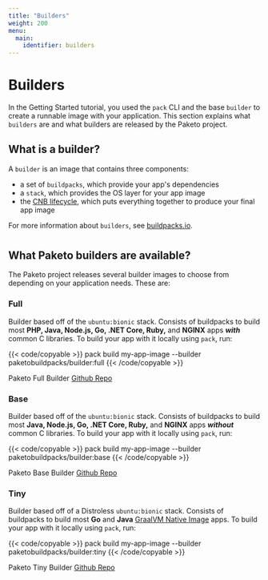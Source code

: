 ```yaml
---
title: "Builders"
weight: 200
menu:
  main:
    identifier: builders
---
```


# Builders
In the Getting Started tutorial, you used the `pack` CLI and the base `builder` to create a runnable image with your application. This section explains what `builders` are and what builders are released by the Paketo project. 

## What is a builder?
A `builder` is an image that contains three components:
* a set of `buildpacks`, which provide your app's dependencies
* a `stack`, which provides the OS layer for your app image
* the [CNB lifecycle](https://buildpacks.io/docs/concepts/components/lifecycle/), which puts everything together to produce your final app image


For more information about `builders`, see [buildpacks.io](https://buildpacks.io/docs/concepts/components/builder/).

#
## What Paketo builders are available?
The Paketo project releases several builder images to choose from depending on your application needs. These are:

### Full
Builder based off of the `ubuntu:bionic` stack. Consists of buildpacks to build most **PHP, Java, Node.js, Go, .NET Core, Ruby,** and **NGINX** apps _**with**_ common C libraries. To build your app with it locally using `pack`, run:

{{< code/copyable >}}
pack build my-app-image --builder paketobuildpacks/builder:full
{{< /code/copyable >}}

Paketo Full Builder [Github Repo](https://github.com/paketo-buildpacks/full-builder)

### Base
Builder based off of the `ubuntu:bionic` stack. Consists of buildpacks to build most **Java, Node.js, Go, .NET Core, Ruby,** and **NGINX** apps _**without**_ common C libraries. To build your app with it locally using `pack`, run:

{{< code/copyable >}}
pack build my-app-image --builder paketobuildpacks/builder:base
{{< /code/copyable >}}

Paketo Base Builder [Github Repo](https://github.com/paketo-buildpacks/base-builder)

### Tiny
Builder based off of a Distroless `ubuntu:bionic` stack. Consists of buildpacks to build most **Go** and **Java** [GraalVM Native Image](https://www.graalvm.org/docs/reference-manual/native-image/) apps. To build your app with it locally using `pack`, run: 

{{< code/copyable >}}
pack build my-app-image --builder paketobuildpacks/builder:tiny
{{< /code/copyable >}}

Paketo Tiny Builder [Github Repo](https://github.com/paketo-buildpacks/tiny-builder)
